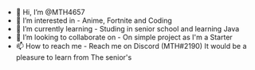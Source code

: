 - 👋 Hi, I’m @MTH4657
- 👀 I’m interested in - Anime, Fortnite and Coding
- 🌱 I’m currently learning - Studing in senior school and learning Java
- 💞️ I’m looking to collaborate on - On simple project as I'm a Starter
- 📫 How to reach me - Reach me on Discord (MTH#2190)
         It would be a pleasure to learn from The senior's

